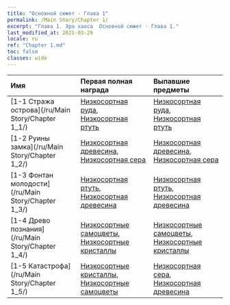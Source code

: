 ```yaml
---
title: "Основной сюжет - Глава 1"
permalink: /Main Story/Chapter 1/
excerpt: "Глава 1. Эра хаоса  Основной сюжет - Глава 1."
last_modified_at: 2021-03-29
locale: ru
ref: "Chapter 1.md"
toc: false
classes: wide
---
```


  | Имя |  Первая полная награда | Выпавшие предметы |
  |:------------|:------------|:------------| 
  | [1-1 Стража острова](/ru/Main Story/Chapter 1_1/) | [Низкосортная руда](/ru/Items/mat_1/), [Низкосортная ртуть](/ru/Items/mat_2/) | [Низкосортная руда](/ru/Items/mat_1/), [Низкосортная ртуть](/ru/Items/mat_2/) |
  | [1-2 Руины замка](/ru/Main Story/Chapter 1_2/) | [Низкосортная древесина](/ru/Items/mat_1/), [Низкосортная сера](/ru/Items/mat_3/) | [Низкосортная древесина](/ru/Items/mat_1/), [Низкосортная сера](/ru/Items/mat_3/) |
  | [1-3 Фонтан молодости](/ru/Main Story/Chapter 1_3/) | [Низкосортная ртуть](/ru/Items/mat_2/), [Низкосортная древесина](/ru/Items/mat_1/) | [Низкосортная ртуть](/ru/Items/mat_2/), [Низкосортная древесина](/ru/Items/mat_1/) |
  | [1-4 Древо познания](/ru/Main Story/Chapter 1_4/) | [Низкосортные самоцветы](/ru/Items/mat_4/), [Низкосортные кристаллы](/ru/Items/mat_5/) | [Низкосортные самоцветы](/ru/Items/mat_4/), [Низкосортные кристаллы](/ru/Items/mat_5/) |
  | [1-5 Катастрофа](/ru/Main Story/Chapter 1_5/) | [Низкосортные кристаллы](/ru/Items/mat_5/), [Низкосортные самоцветы](/ru/Items/mat_4/) | [Низкосортная сера](/ru/Items/mat_3/), [Низкосортная древесина](/ru/Items/mat_1/) |

